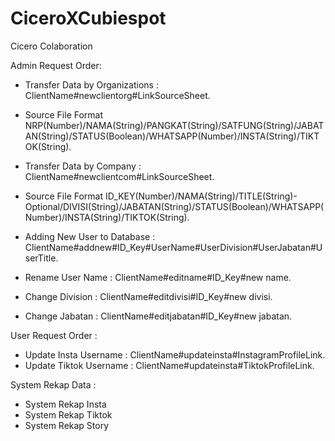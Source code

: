 # CiceroXCubiespot
Cicero Colaboration

Admin Request Order:

- Transfer Data by Organizations : ClientName#newclientorg#LinkSourceSheet.
- Source File Format NRP(Number)/NAMA(String)/PANGKAT(String)/SATFUNG(String)/JABATAN(String)/STATUS(Boolean)/WHATSAPP(Number)/INSTA(String)/TIKTOK(String).

- Transfer Data by Company : ClientName#newclientcom#LinkSourceSheet.
- Source File Format ID_KEY(Number)/NAMA(String)/TITLE(String)- Optional/DIVISI(String)/JABATAN(String)/STATUS(Boolean)/WHATSAPP(Number)/INSTA(String)/TIKTOK(String).

- Adding New User to Database : ClientName#addnew#ID_Key#UserName#UserDivision#UserJabatan#UserTitle.
- Rename User Name : ClientName#editname#ID_Key#new name.
- Change Division : ClientName#editdivisi#ID_Key#new divisi.
- Change Jabatan : ClientName#editjabatan#ID_Key#new jabatan.

User Request Order :

- Update Insta Username : ClientName#updateinsta#InstagramProfileLink.
- Update Tiktok Username : ClientName#updateinsta#TiktokProfileLink.

System Rekap Data :

- System Rekap Insta
- System Rekap Tiktok
- System Rekap Story
